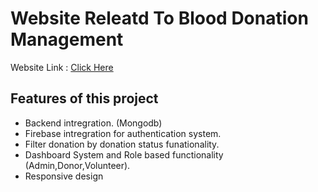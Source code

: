 # Website Releatd To Blood Donation Management

<span>Website Link : <a href="https://fancy-cannoli-b67070.netlify.app/">Click Here</a></span>

## Features of this project

- Backend intregration. (Mongodb)
- Firebase intregration for authentication system.
- Filter donation by donation status funationality.
- Dashboard System and Role based functionality (Admin,Donor,Volunteer).
- Responsive design

